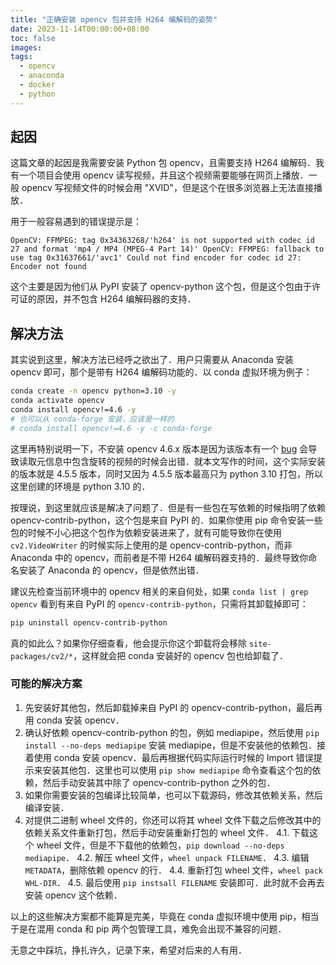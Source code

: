 ```yaml
---
title: "正确安装 opencv 包并支持 H264 编解码的姿势"
date: 2023-11-14T00:00:00+08:00
toc: false
images:
tags:
  - opencv
  - anaconda
  - docker
  - python
---
```


## 起因

这篇文章的起因是我需要安装 Python 包 opencv，且需要支持 H264 编解码．我有一个项目会使用 opencv 读写视频，并且这个视频需要能够在网页上播放．一般 opencv 写视频文件的时候会用 "XVID"，但是这个在很多浏览器上无法直接播放．

用于一般容易遇到的错误提示是：

```text
OpenCV: FFMPEG: tag 0x34363268/'h264' is not supported with codec id 27 and format 'mp4 / MP4 (MPEG-4 Part 14)' OpenCV: FFMPEG: fallback to use tag 0x31637661/'avc1' Could not find encoder for codec id 27: Encoder not found
```

这个主要是因为他们从 PyPI 安装了 opencv-python 这个包，但是这个包由于许可证的原因，并不包含 H264 编解码器的支持．

## 解决方法

其实说到这里，解决方法已经呼之欲出了．用户只需要从 Anaconda 安装 opencv 即可，那个是带有 H264 编解码功能的．以 conda 虚拟环境为例子：

```bash
conda create -n opencv python=3.10 -y
conda activate opencv
conda install opencv!=4.6 -y
# 也可以从 conda-forge 安装，应该是一样的
# conda install opencv!=4.6 -y -c conda-forge
```

这里再特别说明一下，不安装 opencv 4.6.x 版本是因为该版本有一个 [bug](https://github.com/opencv/opencv/issues/22088) 会导致读取元信息中包含旋转的视频的时候会出错．就本文写作的时间，这个实际安装的版本就是 4.5.5 版本，同时又因为 4.5.5 版本最高只为 python 3.10 打包，所以这里创建的环境是 python 3.10 的．

按理说，到这里就应该是解决了问题了．但是有一些包在写依赖的时候指明了依赖 opencv-contrib-python，这个包是来自 PyPI 的．如果你使用 pip 命令安装一些包的时候不小心把这个包作为依赖安装进来了，就有可能导致你在使用 `cv2.VideoWriter` 的时候实际上使用的是 opencv-contrib-python，而非 Anaconda 中的 opencv，而前者是不带 H264 编解码器支持的．最终导致你命名安装了 Anaconda 的 opencv，但是依然出错．

建议先检查当前环境中的 opencv 相关的来自何处，如果 `conda list | grep opencv` 看到有来自 PyPI 的 `opencv-contrib-python`，只需将其卸载掉即可：

```bash
pip uninstall opencv-contrib-python
```

真的如此么？如果你仔细查看，他会提示你这个卸载将会移除 `site-packages/cv2/*`，这样就会把 conda 安装好的 opencv 包也给卸载了．

### 可能的解决方案

1. 先安装好其他包，然后卸载掉来自 PyPI 的 opencv-contrib-python，最后再用 conda 安装 opencv．
2. 确认好依赖 opencv-contrib-python 的包，例如 mediapipe，然后使用 `pip install --no-deps mediapipe` 安装 mediapipe，但是不安装他的依赖包．接着使用 conda 安装 opencv．最后再根据代码实际运行时候的 Import 错误提示来安装其他包．这里也可以使用 `pip show mediapipe` 命令查看这个包的依赖，然后手动安装其中除了 opencv-contrib-python 之外的包．
3. 如果你需要安装的包编译比较简单，也可以下载源码，修改其依赖关系，然后编译安装．
4. 对提供二进制 wheel 文件的，你还可以将其 wheel 文件下载之后修改其中的依赖关系文件重新打包，然后手动安装重新打包的 wheel 文件．
   4.1. 下载这个 wheel 文件，但是不下载他的依赖包，`pip download --no-deps mediapipe`．
   4.2. 解压 wheel 文件，`wheel unpack FILENAME`．
   4.3. 编辑 `METADATA`，删除依赖 opencv 的行．
   4.4. 重新打包 wheel 文件，`wheel pack WHL-DIR`．
   4.5. 最后使用 `pip instsall FILENAME` 安装即可．此时就不会再去安装 opencv 这个依赖．

以上的这些解决方案都不能算是完美，毕竟在 conda 虚拟环境中使用 pip，相当于是在混用 conda 和 pip 两个包管理工具，难免会出现不兼容的问题．

无意之中踩坑，挣扎许久，记录下来，希望对后来的人有用．
